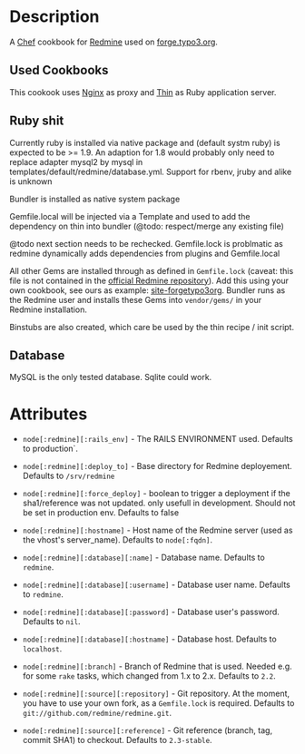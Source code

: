 Description
===========

A [Chef](http://opscode.com/chef) cookbook for [Redmine](http://redmine.org) used on [forge.typo3.org](http://forge.typo3.org).

Used Cookbooks
--------------

This cookook uses [Nginx](http://community.opscode.com/cookbooks/nginx) as proxy and [Thin](http://github.com/typo3-cookbooks/thin) as Ruby application server. 

Ruby shit
---------

Currently ruby is installed via native package and (default systm ruby) is expected to be >= 1.9.
An adaption for 1.8 would probably only need to replace adapter mysql2 by mysql in templates/default/redmine/database.yml.
Support for rbenv, jruby and alike is unknown

Bundler is installed as native system package

Gemfile.local will be injected via a Template and used to add the dependency on thin into bundler (@todo: respect/merge any existing file)

@todo next section needs to be rechecked. Gemfile.lock is problmatic as redmine dynamically adds dependencies from plugins and Gemfile.local

All other Gems are installed through as defined in `Gemfile.lock` (caveat: this file is not contained in the [official Redmine repository](http://github.com/redmine/redmine)). Add this using your own cookbook, see ours as example: [site-forgetypo3org](http://github.com/typo3-cookbooks/site-forgetypo3org). Bundler runs as the Redmine user and installs these Gems into `vendor/gems/` in your Redmine installation.

Binstubs are also created, which care be used by the thin recipe / init script.

Database
--------

MySQL is the only tested database. Sqlite could work.

Attributes
==========
* `node[:redmine][:rails_env]` -  The RAILS ENVIRONMENT used. Defaults to production`.
* `node[:redmine][:deploy_to]` -  Base directory for Redmine deployement. Defaults to `/srv/redmine`
* `node[:redmine][:force_deploy]` -  boolean to trigger a deployment if the sha1/reference was not updated. only usefull in development. Should not be set in production env. Defaults to false
* `node[:redmine][:hostname]` - Host name of the Redmine server (used as the vhost's server_name). Defaults to `node[:fqdn]`.
* `node[:redmine][:database][:name]` - Database name. Defaults to `redmine`.
* `node[:redmine][:database][:username]` - Database user name. Defaults to `redmine`.
* `node[:redmine][:database][:password]` - Database user's password. Defaults to `nil`.
* `node[:redmine][:database][:hostname]` - Database host. Defaults to `localhost`.

* `node[:redmine][:branch]` - Branch of Redmine that is used. Needed e.g. for some `rake` tasks, which changed from 1.x to 2.x. Defaults to `2.2`.
* `node[:redmine][:source][:repository]` - Git repository. At the moment, you have to use your own fork, as a `Gemfile.lock` is required. Defaults to `git://github.com/redmine/redmine.git`.
* `node[:redmine][:source][:reference]` - Git reference (branch, tag, commit SHA1) to checkout. Defaults to `2.3-stable`.

